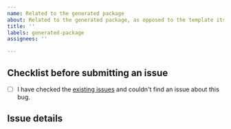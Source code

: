 ```yaml
---
name: Related to the generated package
about: Related to the generated package, as opposed to the template itself.
title: ''
labels: generated-package
assignees: ''

---
```


## Checklist before submitting an issue

- [ ] I have checked the [existing issues](https://github.com/NLeSC/python-template/issues) and couldn't find an issue about this bug.

## Issue details
<!--
Whatever you write here must have something to do with the code you get from running `copier`.
-->
